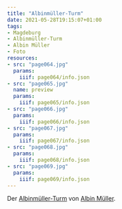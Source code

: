 ```yaml
---
title: "Albinmüller-Turm"
date: 2021-05-28T19:15:07+01:00
tags:
- Magdeburg
- Albinmüller-Turm
- Albin Müller
- Foto
resources:
- src: "page064.jpg"
  params:
    iiif: page064/info.json
- src: "page065.jpg"
  name: preview
  params:
    iiif: page065/info.json
- src: "page066.jpg"
  params:
    iiif: page066/info.json
- src: "page067.jpg"
  params:
    iiif: page067/info.json
- src: "page068.jpg"
  params:
    iiif: page068/info.json
- src: "page069.jpg"
  params:
    iiif: page069/info.json
---
```


Der [Albinmüller-Turm](/tags/Albinmüller-Turm) von [Albin Müller](/tags/Albin-Müller).
